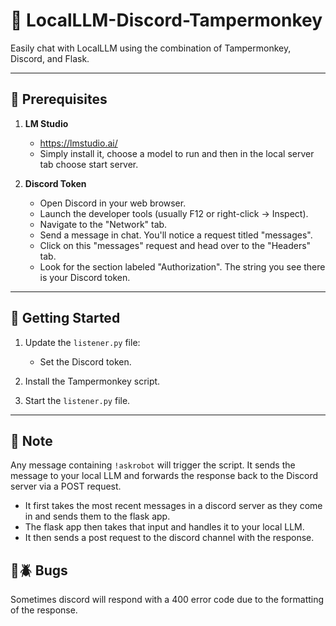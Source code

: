 # 🤖 LocalLLM-Discord-Tampermonkey

Easily chat with LocalLLM using the combination of Tampermonkey, Discord, and Flask.

---

## 📌 Prerequisites
1. **LM Studio**
   - https://lmstudio.ai/
   - Simply install it, choose a model to run and then in the local server tab choose start server.

3. **Discord Token**  
   - Open Discord in your web browser.
   - Launch the developer tools (usually F12 or right-click -> Inspect).
   - Navigate to the "Network" tab.
   - Send a message in chat. You'll notice a request titled "messages".
   - Click on this "messages" request and head over to the "Headers" tab.
   - Look for the section labeled "Authorization". The string you see there is your Discord token.

---

## 🚀 Getting Started

1. Update the `listener.py` file:
   - Set the Discord token.

2. Install the Tampermonkey script.

3. Start the `listener.py` file.

---

## 📝 Note

Any message containing `!askrobot` will trigger the script. It sends the message to your local LLM and forwards the response back to the Discord server via a POST request.
- It first takes the most recent messages in a discord server as they come in and sends them to the flask app.
- The flask app then takes that input and handles it to your local LLM.
- It then sends a post request to the discord channel with the response.

## 🐛🪲 Bugs

Sometimes discord will respond with a 400 error code due to the formatting of the response. 
